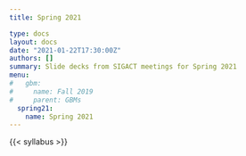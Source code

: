 ```yaml
---
title: Spring 2021

type: docs
layout: docs
date: "2021-01-22T17:30:00Z"
authors: []
summary: Slide decks from SIGACT meetings for Spring 2021
menu:
#   gbm:
#     name: Fall 2019
#     parent: GBMs
  spring21:
    name: Spring 2021
---
```


{{< syllabus >}}